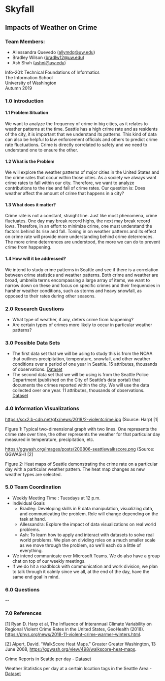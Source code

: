 # Skyfall

## Impacts of Weather on Crime

### Team Members:
* Allessandra Quevedo (allymdq@uw.edu)
* Bradley Wilson (bradlw12@uw.edu)
* Ash Shah (ashni@uw.edu)

Info-201: Technical Foundations of Informatics  
The Information School  
University of Washington  
Autumn 2019

### 1.0 Introduction

#### 1.1 Problem Situation

We want to analyze the frequency of crime in big cities, as it relates to weather patterns at the time. Seattle has a high crime rate and as residents of the city, it is important that we understand its patterns. This kind of data can also be helpful to law enforcement officials and others to predict crime rate fluctuations. Crime is directly correlated to safety and we need to understand one to ensure the other.

#### 1.2 What is the Problem

We will explore the weather patterns of major cities in the United States and the crime rates that occur within those cities. As a society we always want crime rates to fall within our city. Therefore, we want to analyze contributions to the rise and fall of crime rates. Our question is: Does weather affect the amount of crime that happens in a city?


#### 1.3 What does it matter?

Crime rate is not a constant, straight line. Just like most phenomena, crime fluctuates. One day may break record highs, the next may break record lows. Therefore, in an effort to minimize crime, one must understand the factors behind its rise and fall. Toning in on weather patterns and its effect on crime rate will provide more understanding behind crime deterrences. The more crime deterrences are understood, the more we can do to prevent crime from happening.

#### 1.4 How will it be addressed?

We intend to study crime patterns in Seattle and see if there is a correlation between crime statistics and weather patterns. Both crime and weather are broad, umbrella terms encompassing a large array of items, we want to narrow down on these and focus on specific crimes and their frequencies in harsher weather conditions, such as storms and heavy snowfall, as opposed to their rates during other seasons.

### 2.0 Research Questions

* What type of weather, if any, deters crime from happening?  
* Are certain types of crimes more likely to occur in particular weather patterns?


### 3.0 Possible Data Sets

* The first data set that we will be using to study this is from the NOAA that outlines precipitation, temperature, snowfall, and other weather conditions over a period of one year in Seattle. 15 attributes, thousands of observations. [Dataset](https://www.ncdc.noaa.gov/cdo-web/datasets)
* The second data set that we will be using is from the Seattle Police Department (published on the City of Seattle’s data portal) that documents the crimes reported within the city. We will use the data collected over one year. 11 attributes, thousands of observations. [Dataset](https://data.seattle.gov/Public-Safety/Crime-Data/4fs7-3vj5) 

### 4.0 Information Visualizations

https://scx2.b-cdn.net/gfx/news/2018/2-violentcrime.jpg (Source: Harp) [1]

Figure 1: Typical two-dimensional graph with two lines. One represents the crime rate over time, the other represents the weather for that particular day measured in temperature, precipitation, etc.

https://ggwash.org/images/posts/200806-seattlewalkscore.png (Source: GGWASH) [2]

Figure 2: Heat maps of Seattle demonstrating the crime rate on a particular day with a particular weather pattern. The heat map changes as new weather types are selected.


### 5.0 Team Coordination

* Weekly Meeting Time : Tuesdays at 12 p.m.
* Individual Goals
  * Bradley: Developing skills in R data manipulation, visualizing data, and communicating the problem. Role will change depending on the task at hand.
  * Allessandra: Explore the impact of data visualizations on real world problems.
  * Ash: To learn how to apply and interact with datasets to solve real world problems. We plan on dividing roles on a much smaller scale as we move through the problem, so we'll each do a little of everything.
* We intend communicate over Microsoft Teams. We do also have a group chat on top of our weekly meetings.
* If we do hit a roadblock with communication and work division, we plan to talk through it calmly since we all, at the end of the day, have the same end goal in mind.


### 6.0 Questions

--

### 7.0 References

[1] Ryan D. Harp et al, The Influence of Interannual Climate Variability on Regional Violent Crime Rates in the United States, GeoHealth (2018). https://phys.org/news/2018-11-violent-crime-warmer-winters.html.

[2] Alpert, David. “WalkScore Heat Maps.” Greater Greater Washington, 13 June 2008, https://ggwash.org/view/498/walkscore-heat-maps.

Crime Reports in Seattle per day - [Dataset](https://data.seattle.gov/Public-Safety/Crime-Data/4fs7-3vj5)

Weather Statistics per day at a certain location tags in the Seattle Area - [Dataset](https://www.ncdc.noaa.gov/cdo-web/datasets)
